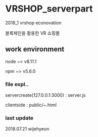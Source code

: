 # VRSHOP_serverpart
2018_1 vrshop econovation

블록체인을 활용한 VR 쇼핑몰

## work environment
node ~> v8.11.1

npm ~> v5.6.0

### file expl..

servercreate(127.0.0.1:3000) : server.js

clientside : public/~.html


### last update

2018.07.21 wijehyeon
